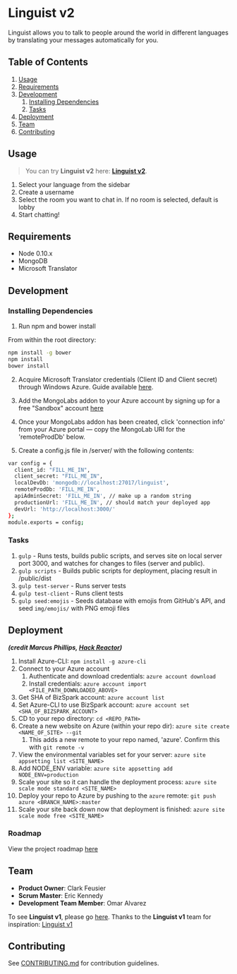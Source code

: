 # Linguist v2

Linguist allows you to talk to people around the world in different languages by translating your messages automatically for you.

## Table of Contents

1. [Usage](#Usage)
1. [Requirements](#requirements)
1. [Development](#development)
    1. [Installing Dependencies](#installing-dependencies)
    1. [Tasks](#tasks)
1. [Deployment](#deployment)
1. [Team](#team)
1. [Contributing](#contributing)

## Usage

> You can try **Linguist v2** here: [**Linguist v2**](http://linguistv2.azurewebsites.net).

1. Select your language from the sidebar
1. Create a username
1. Select the room you want to chat in. If no room is selected, default is lobby
1. Start chatting!

## Requirements

- Node 0.10.x
- MongoDB
- Microsoft Translator

## Development

### Installing Dependencies

1. Run npm and bower install

From within the root directory:

```sh
npm install -g bower
npm install
bower install
```

2. Acquire Microsoft Translator credentials (Client ID and Client secret) through Windows Azure. Guide available [here](http://blogs.msdn.com/b/translation/p/gettingstarted1.aspx).

3. Add the MongoLabs addon to your Azure account by signing up for a free "Sandbox" account [here](http://azure.microsoft.com/en-us/marketplace/partners/mongolab/mongolab/)

4. Once your MongoLabs addon has been created, click 'connection info' from your Azure portal &mdash; copy the MongoLab URI for the 'remoteProdDb' below.

5. Create a config.js file in /server/ with the following contents:

```sh
var config = {
  client_id: "FILL_ME_IN",
  client_secret: "FILL_ME_IN",
  localDevDb: 'mongodb://localhost:27017/linguist',
  remoteProdDb: 'FILL_ME_IN',
  apiAdminSecret: 'FILL_ME_IN', // make up a random string
  productionUrl: 'FILL_ME_IN', // should match your deployed app
  devUrl: 'http://localhost:3000/'
};
module.exports = config;
```

### Tasks

1. `gulp` - Runs tests, builds public scripts, and serves site on local server port 3000, and watches for changes to files (server and public).
1. `gulp scripts` - Builds public scripts for deployment, placing result in /public/dist
1. `gulp test-server` - Runs server tests
1. `gulp test-client` - Runs client tests
1. `gulp seed:emojis` - Seeds database with emojis from GitHub's API, and seed `img/emojis/` with PNG emoji files

## Deployment

***(credit Marcus Phillips, [Hack Reactor](http://hackreactor.com))***

1. Install Azure-CLI: `npm install -g azure-cli`
1. Connect to your Azure account
    1. Authenticate and download credentials: `azure account download`
    1. Install credentials: `azure account import <FILE_PATH_DOWNLOADED_ABOVE>`
1. Get SHA of BizSpark account: `azure account list`
1. Set Azure-CLI to use BizSpark account: `azure account set <SHA_OF_BIZSPARK_ACCOUNT>`
1. CD to your repo directory: `cd <REPO_PATH>`
1. Create a new website on Azure (within your repo dir): `azure site create <NAME_OF_SITE> --git`
    1. This adds a new remote to your repo named, 'azure'. Confirm this with `git remote -v`
1. View the environmental variables set for your server: `azure site appsetting list <SITE_NAME>`
1. Add NODE_ENV variable: `azure site appsetting add NODE_ENV=production`
1. Scale your site so it can handle the deployment process: `azure site scale mode standard <SITE_NAME>`
1. Deploy your repo to Azure by pushing to the `azure` remote: `git push azure <BRANCH_NAME>:master`
1. Scale your site back down now that deployment is finished: `azure site scale mode free <SITE_NAME>`

### Roadmap

View the project roadmap [here](https://github.com/HumpbackSeahorses/HumpbackSeahorses/issues)

## Team
  - __Product Owner__: Clark Feusier
  - __Scrum Master__: Eric Kennedy
  - __Development Team Member__: Omar Alvarez

To see **Linguist v1**, please go [here](http://linguist.azurewebsites.net). Thanks to the **Linguist v1** team for inspiration: [Linguist v1](https://github.com/HumpbackSeahorses/Linguist/blob/master/README.md)

## Contributing

See [CONTRIBUTING.md](CONTRIBUTING.md) for contribution guidelines.
